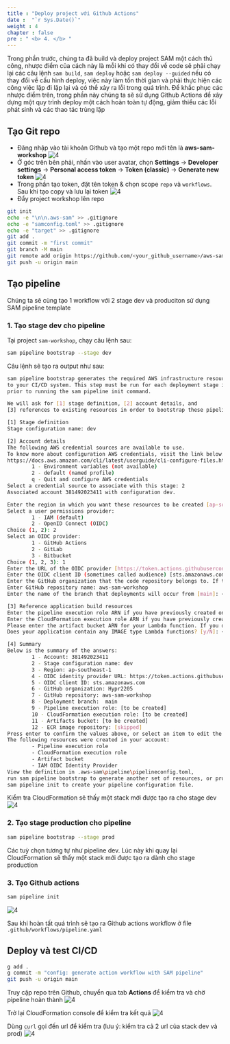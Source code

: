 ```yaml
---
title : "Deploy project với Github Actions"
date :  "`r Sys.Date()`" 
weight : 4 
chapter : false
pre : " <b> 4. </b> "
---
```


Trong phần trước, chúng ta đã build và deploy project SAM một cách thủ công, nhược điểm của cách này là mỗi khi có thay đổi về code sẽ phải chạy lại các câu lệnh `sam build`, `sam deploy` hoặc `sam deploy --guided` nếu có thay đổi về cấu hình deploy, việc này làm tốn thời gian và phải thực hiện các công việc lặp đi lặp lại và có thể xảy ra lỗi trong quá trình. Để khắc phục các nhược điểm trên, trong phần này chúng ta sẽ sử dụng Github Actions để xây dựng một quy trình deploy một cách hoàn toàn tự động, giảm thiểu các lỗi phát sinh và các thao tác trùng lặp

## Tạo Git repo

- Đăng nhập vào tài khoản Github và tạo một repo mới tên là **aws-sam-workshop**
![4](/images/4/create-repo.png)
- Ở góc trên bên phải, nhấn vào user avatar, chọn **Settings** -> **Developer settings** -> **Personal access token** -> **Token (classic)** -> **Generate new token**
![4](/images/4/token.png)
- Trong phần tạo token, đặt tên token & chọn scope `repo` và `workflows`. Sau khi tạo copy và lưu lại token
![4](/images/4/scope.png)
- Đẩy project workshop lên repo

```bash
git init
echo -e "\n\n.aws-sam" >> .gitignore
echo -e "samconfig.toml" >> .gitignore
echo -e "target" >> .gitignore
git add .
git commit -m "first commit"
git branch -M main
git remote add origin https://github.com/<your_github_username>/aws-sam-workshop.git
git push -u origin main
```

## Tạo pipeline

Chúng ta sẽ cùng tạo 1 workflow với 2 stage dev và produciton sử dụng SAM pipeline template

### 1. Tạo stage dev cho pipeline

Tại project `sam-workshop`, chạy câu lệnh sau:

```bash
sam pipeline bootstrap --stage dev
```

Câu lệnh sẽ tạo ra output như sau:

```bash
sam pipeline bootstrap generates the required AWS infrastructure resources to connect
to your CI/CD system. This step must be run for each deployment stage in your pipeline,
prior to running the sam pipeline init command.

We will ask for [1] stage definition, [2] account details, and
[3] references to existing resources in order to bootstrap these pipeline resources.

[1] Stage definition
Stage configuration name: dev

[2] Account details
The following AWS credential sources are available to use.
To know more about configuration AWS credentials, visit the link below:
https://docs.aws.amazon.com/cli/latest/userguide/cli-configure-files.html
        1 - Environment variables (not available)
        2 - default (named profile)
        q - Quit and configure AWS credentials
Select a credential source to associate with this stage: 2
Associated account 381492023411 with configuration dev.

Enter the region in which you want these resources to be created [ap-southeast-1]:
Select a user permissions provider:
        1 - IAM (default)
        2 - OpenID Connect (OIDC)
Choice (1, 2): 2
Select an OIDC provider:
        1 - GitHub Actions
        2 - GitLab
        3 - Bitbucket
Choice (1, 2, 3): 1
Enter the URL of the OIDC provider [https://token.actions.githubusercontent.com]: <Enter>
Enter the OIDC client ID (sometimes called audience) [sts.amazonaws.com]: <Enter>
Enter the GitHub organization that the code repository belongs to. If there is no organization enter your username instead: <your_github_username>
Enter GitHub repository name: aws-sam-workshop
Enter the name of the branch that deployments will occur from [main]: <Enter>    

[3] Reference application build resources
Enter the pipeline execution role ARN if you have previously created one, or we will create one for you []: <Enter>
Enter the CloudFormation execution role ARN if you have previously created one, or we will create one for you []: <Enter>
Please enter the artifact bucket ARN for your Lambda function. If you do not have a bucket, we will create one for you []: <Enter>
Does your application contain any IMAGE type Lambda functions? [y/N]: <Enter>

[4] Summary
Below is the summary of the answers:
        1 - Account: 381492023411
        2 - Stage configuration name: dev
        3 - Region: ap-southeast-1
        4 - OIDC identity provider URL: https://token.actions.githubusercontent.com
        5 - OIDC client ID: sts.amazonaws.com
        6 - GitHub organization: Hypr2205
        7 - GitHub repository: aws-sam-workshop
        8 - Deployment branch:  main
        9 - Pipeline execution role: [to be created]
        10 - CloudFormation execution role: [to be created]
        11 - Artifacts bucket: [to be created]
        12 - ECR image repository: [skipped]
Press enter to confirm the values above, or select an item to edit the value: <Enter>
The following resources were created in your account:
        - Pipeline execution role
        - CloudFormation execution role
        - Artifact bucket
        - IAM OIDC Identity Provider
View the definition in .aws-sam\pipeline\pipelineconfig.toml,
run sam pipeline bootstrap to generate another set of resources, or proceed to
sam pipeline init to create your pipeline configuration file.
```

Kiểm tra CloudFormation sẽ thấy một stack mới được tạo ra cho stage dev
![4](/images/4/cfdev.png)

### 2. Tạo stage production cho pipeline

```bash
sam pipeline bootstrap --stage prod
```

Các tuỳ chọn tương tự như pipeline dev. Lúc này khi quay lại CloudFormation sẽ thấy một stack mới được tạo ra dành cho stage production

### 3. Tạo Github actions

```bash
sam pipeline init
```

![4](/images/4/pipeline.png)

Sau khi hoàn tất quá trình sẽ tạo ra Github actions workflow ở file `.github/workflows/pipeline.yaml`

## Deploy và test CI/CD

```bash
g add .
g commit -m "config: generate action workflow with SAM pipeline"
git push -u origin main
```

Truy cập repo trên Github, chuyển qua tab **Actions** để kiểm tra và chờ pipeline hoàn thành
![4](/images/4/pipeline-status.png)

Trở lại CloudFormation console để kiểm tra kết quả
![4](/images/4/cfafter.png)

Dùng `curl` gọi đến url để kiểm tra (lưu ý: kiểm tra cả 2 url của stack dev và prod)
![4](/images/4/url-test.png)
